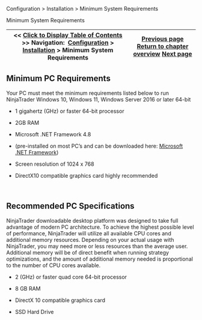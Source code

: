 ﻿
Configuration > Installation > Minimum System Requirements

Minimum System Requirements

| << [Click to Display Table of Contents](minimum_system_requirements.md) >> **Navigation:**     [Configuration](configuration-1.md) > [Installation](installation-1.md) > Minimum System Requirements | [Previous page](installation-1.md) [Return to chapter overview](installation-1.md) [Next page](installation_guide-1.md) |
| --- | --- |
## Minimum PC Requirements
Your PC must meet the minimum requirements listed below to run NinjaTrader
Windows 10, Windows 11, Windows Server 2016 or later 64-bit
 
- 1 gigahertz (GHz) or faster 64-bit processor

- 2GB RAM

- Microsoft .NET Framework 4.8

- (pre-installed on most PC’s and can be downloaded here: [Microsoft .NET Framework](https://www.microsoft.com/en-us/download/details.aspx?id=30653))

- Screen resolution of 1024 x 768

- DirectX10 compatible graphics card highly recommended

 
## Recommended PC Specifications
NinjaTrader downloadable desktop platform was designed to take full advantage of modern PC architecture. To achieve the highest possible level of performance, NinjaTrader will utilize all available CPU cores and additional memory resources. Depending on your actual usage with NinjaTrader, you may need more or less resources than the average user. Additional memory will be of direct benefit when running strategy optimizations, and the amount of additional memory needed is proportional to the number of CPU cores available.
 
- 2 (GHz) or faster quad core 64-bit processor

- 8 GB RAM

- DirectX 10 compatible graphics card

- SSD Hard Drive
